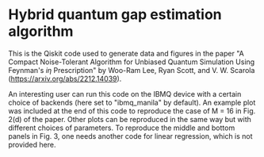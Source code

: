 # Hybrid quantum gap estimation algorithm

This is the Qiskit code used to generate data and figures in the paper 
"A Compact Noise-Tolerant Algorithm for Unbiased Quantum Simulation Using Feynman's $i\eta$ Prescription"
by Woo-Ram Lee, Ryan Scott, and V. W. Scarola (https://arxiv.org/abs/2212.14039).

An interesting user can run this code on the IBMQ device with a certain choice of backends (here set to "ibmq_manila" by default).
An example plot was included at the end of this code to reproduce the case of M = 16 in Fig. 2(d) of the paper.
Other plots can be reproduced in the same way but with different choices of parameters.
To reproduce the middle and bottom panels in Fig. 3, one needs another code for linear regression, which is not provided here.

